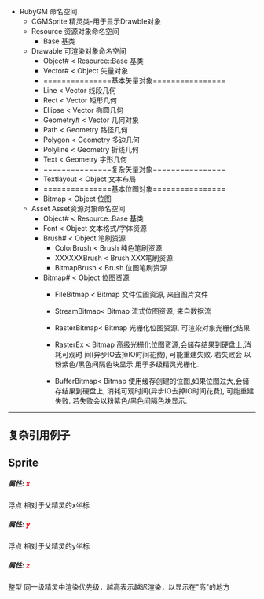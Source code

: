 
- RubyGM                                命名空间
  - CGMSprite                           精灵类-用于显示Drawble对象
  - Resource                            资源对象命名空间
    - Base                              基类
  - Drawable                            可渲染对象命名空间
    - Object#       < Resource::Base    基类
    - Vector#       < Object            矢量对象
    - ===============基本矢量对象================
    - Line          < Vector            线段几何
    - Rect          < Vector            矩形几何
    - Ellipse       < Vector            椭圆几何
    - Geometry#     < Vector            几何对象
    - Path          < Geometry          路径几何
    - Polygon       < Geometry          多边几何
    - Polyline      < Geometry          折线几何
    - Text          < Geometry          字形几何
    - ===============复杂矢量对象================
    - Textlayout    < Object            文本布局
    - ===============基本位图对象================
    - Bitmap        < Object            位图
  - Asset                               Asset资源对象命名空间
    - Object#       < Resource::Base    基类
    - Font          < Object            文本格式/字体资源
    - Brush#        < Object            笔刷资源
      - ColorBrush  < Brush             纯色笔刷资源
      - XXXXXXBrush < Brush             XXX笔刷资源
      - BitmapBrush < Brush             位图笔刷资源
    - Bitmap#       < Object            位图资源 
      - FileBitmap  < Bitmap            文件位图资源, 来自图片文件
      - StreamBitmap< Bitmap            流式位图资源, 来自数据流
      - RasterBitmap< Bitmap            光栅化位图资源, 可渲染对象光栅化结果
      
      - RasterEx    < Bitmap            高级光栅化位图资源,会储存结果到硬盘上,消耗可观时
                                        间(异步IO去掉IO时间花费), 可能重建失败. 若失败会
                                        以粉紫色/黑色间隔色块显示.用于多级精灵光栅化.
                                        
      - BufferBitmap< Bitmap            使用缓存创建的位图,如果位图过大,会储存结果到硬盘上, 
                                        消耗可观时间(异步IO去掉IO时间花费), 可能重建失败.
                                        若失败会以粉紫色/黑色间隔色块显示.

----

## 复杂引用例子
  



## Sprite

##### 属性: <font color="red">x</font>
浮点 相对于父精灵的x坐标

##### 属性: <font color="red">y</font>
浮点 相对于父精灵的y坐标

##### 属性: <font color="red">z</font>
整型 同一级精灵中渲染优先级，越高表示越迟渲染，以显示在"高"的地方
